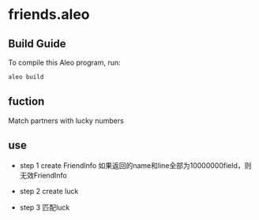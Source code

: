 # friends.aleo

## Build Guide

To compile this Aleo program, run:
```bash
aleo build
```

## fuction
Match partners with lucky numbers

## use
- step 1
create FriendInfo
如果返回的name和line全部为10000000field，则无效FriendInfo

- step 2
create luck 

- step 3 
匹配luck